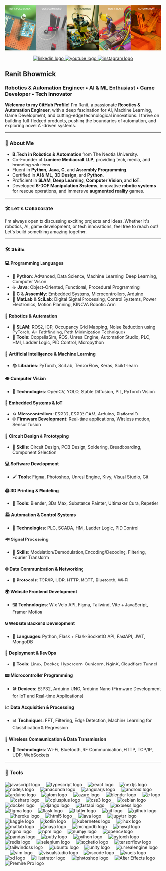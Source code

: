 ![Cover](https://github.com/Kawai-Senpai/Kawai-Senpai/blob/e8bf0a0fb7f5e4eb0e70232e6dcb491dd98cd73a/Assets/Cover.jpg)

<div align="center">
  <a href="https://www.linkedin.com/in/ranitbhowmick" target="_blank">
    <img src="https://img.shields.io/static/v1?message=LinkedIn&logo=linkedin&label=&color=0077B5&logoColor=white&labelColor=&style=for-the-badge" height="22" alt="linkedin logo" />
  </a>
  <a href="https://www.youtube.com/RanitBhowmick" target="_blank">
    <img src="https://img.shields.io/static/v1?message=Youtube&logo=youtube&label=&color=FF0000&logoColor=white&labelColor=&style=for-the-badge" height="22" alt="youtube logo" />
  </a>
  <a href="https://www.instagram.com/king_ranit" target="_blank">
    <img src="https://img.shields.io/static/v1?message=Instagram&logo=instagram&label=&color=E4405F&logoColor=white&labelColor=&style=for-the-badge" height="22" alt="instagram logo" />
  </a>
</div>

## Ranit Bhowmick
### Robotics & Automation Engineer • AI & ML Enthusiast • Game Developer • Tech Innovator

**Welcome to my GitHub Profile!** I'm Ranit, a passionate **Robotics & Automation Engineer**, with a deep fascination for AI, Machine Learning, Game Development, and cutting-edge technological innovations. I thrive on building full-fledged products, pushing the boundaries of automation, and exploring novel AI-driven systems.

---

### 🧠 **About Me**
- **B.Tech in Robotics & Automation** from The Neotia University.
- Co-Founder of **Lumiere Mediacraft LLP**, providing tech, media, and branding solutions.
- Fluent in **Python**, **Java**, **C**, and **Assembly Programming**.
- Certified in **AI & ML**, **3D Design**, and **Python**.
- Proficient in **SLAM**, **Deep Learning**, **Computer Vision**, and **IoT**.
- Developed **6-DOF Manipulation Systems**, innovative **robotic systems** for rescue operations, and immersive **augmented reality** games.

---

### 🛠️ **Let's Collaborate**
I'm always open to discussing exciting projects and ideas. Whether it's robotics, AI, game development, or tech innovations, feel free to reach out! Let's build something amazing together.

---

### 🛠️ **Skills**

#### 💻 **Programming Languages**
- 🐍 **Python**: Advanced, Data Science, Machine Learning, Deep Learning, Computer Vision
- ☕ **Java**: Object-Oriented, Functional, Procedural Programming
- 💾 **C** & **Assembly**: Embedded Systems, Microcontrollers, Arduino
- 🧮 **MatLab** & **SciLab**: Digital Signal Processing, Control Systems, Power Electronics, Motion Planning, KINOVA Robotic Arm

#### 🤖 **Robotics & Automation**
- 🦾 **SLAM**: ROS2, ICP, Occupancy Grid Mapping, Noise Reduction using PyTorch, A* Pathfinding, Path Minimization Techniques
- 🔧 **Tools**: CoppeliaSim, ROS, Unreal Engine, Automation Studio, PLC, HMI, Ladder Logic, PID Control, Micropython

#### 🧠 **Artificial Intelligence & Machine Learning**
- 📚 **Libraries**: PyTorch, SciLab, TensorFlow, Keras, Scikit-learn

#### 👁️ **Computer Vision**
- 📸 **Technologies**: OpenCV, YOLO, Stable Diffusion, PIL, PyTorch Vision

#### 📡 **Embedded Systems & IoT**
- ⚙️ **Microcontrollers**: ESP32, ESP32 CAM, Arduino, PlatformIO
- 🌐 **Firmware Development**: Real-time applications, Wireless motion, Sensor fusion

#### 🔌 **Circuit Design & Prototyping**
- 🔩 **Skills**: Circuit Design, PCB Design, Soldering, Breadboarding, Component Selection

#### 💻 **Software Development**
- 🖌️ **Tools**: Figma, Photoshop, Unreal Engine, Kivy, Visual Studio, Git

#### 🖨️ **3D Printing & Modeling**
- 🧊 **Tools**: Blender, 3Ds Max, Substance Painter, Ultimaker Cura, Repetier

#### 🏭 **Automation & Control Systems**
- 🔄 **Technologies**: PLC, SCADA, HMI, Ladder Logic, PID Control

#### 🔊 **Signal Processing**
- 📡 **Skills**: Modulation/Demodulation, Encoding/Decoding, Filtering, Fourier Transform

#### 🌐 **Data Communication & Networking**
- 📶 **Protocols**: TCP/IP, UDP, HTTP, MQTT, Bluetooth, Wi-Fi

#### 🌍 **Website Frontend Development**
- 🖼️ **Technologies**: Wix Velo API, Figma, Tailwind, Vite + JavaScript, Framer Motion

#### 🔒 **Website Backend Development**
- 🐍 **Languages**: Python, Flask + Flask-SocketIO API, FastAPI, JWT, MongoDB

#### 🚀 **Deployment & DevOps**
- 🐳 **Tools**: Linux, Docker, Hypercorn, Gunicorn, NginX, Cloudflare Tunnel

#### 📟 **Microcontroller Programming**
- 🛠️ **Devices**: ESP32, Arduino UNO, Arduino Nano (Firmware Development for IoT and Real-time Applications)

#### 📈 **Data Acquisition & Processing**
- 📊 **Techniques**: FFT, Filtering, Edge Detection, Machine Learning for Classification & Regression

#### 📡 **Wireless Communication & Data Transmission**
- 📡 **Technologies**: Wi-Fi, Bluetooth, RF Communication, HTTP, TCP/IP, UDP, WebSockets

---

### 🔧 **Tools**
####
<div align="left">
    <img src="https://cdn.jsdelivr.net/gh/devicons/devicon/icons/javascript/javascript-original.svg" height="40" alt="javascript logo"  />
    <img width="12" />
    <img src="https://cdn.jsdelivr.net/gh/devicons/devicon/icons/typescript/typescript-original.svg" height="40" alt="typescript logo"  />
    <img width="12" />
    <img src="https://cdn.jsdelivr.net/gh/devicons/devicon/icons/react/react-original.svg" height="40" alt="react logo"  />
    <img width="12" />
    <img src="https://cdn.jsdelivr.net/gh/devicons/devicon/icons/nextjs/nextjs-original.svg" height="40" alt="nextjs logo"  />
    <img width="12" />
    <img src="https://cdn.jsdelivr.net/gh/devicons/devicon/icons/nodejs/nodejs-original.svg" height="40" alt="nodejs logo"  />
    <img width="12" />
    <img src="https://cdn.jsdelivr.net/gh/devicons/devicon/icons/anaconda/anaconda-original.svg" height="40" alt="anaconda logo"  />
    <img width="12" />
    <img src="https://cdn.jsdelivr.net/gh/devicons/devicon/icons/angularjs/angularjs-original.svg" height="40" alt="angularjs logo"  />
    <img width="12" />
    <img src="https://cdn.jsdelivr.net/gh/devicons/devicon/icons/android/android-original.svg" height="40" alt="android logo"  />
    <img width="12" />
    <img src="https://cdn.jsdelivr.net/gh/devicons/devicon/icons/arduino/arduino-original.svg" height="40" alt="arduino logo"  />
    <img width="12" />
    <img src="https://cdn.jsdelivr.net/gh/devicons/devicon/icons/atom/atom-original.svg" height="40" alt="atom logo"  />
    <img width="12" />
    <img src="https://cdn.jsdelivr.net/gh/devicons/devicon/icons/azure/azure-original.svg" height="40" alt="azure logo"  />
    <img width="12" />
    <img src="https://cdn.jsdelivr.net/gh/devicons/devicon/icons/blender/blender-original.svg" height="40" alt="blender logo"  />
    <img width="12" />
    <img src="https://cdn.jsdelivr.net/gh/devicons/devicon/icons/c/c-original.svg" height="40" alt="c logo"  />
    <img width="12" />
    <img src="https://cdn.jsdelivr.net/gh/devicons/devicon/icons/csharp/csharp-original.svg" height="40" alt="csharp logo"  />
    <img width="12" />
    <img src="https://cdn.jsdelivr.net/gh/devicons/devicon/icons/cplusplus/cplusplus-original.svg" height="40" alt="cplusplus logo"  />
    <img width="12" />
    <img src="https://cdn.jsdelivr.net/gh/devicons/devicon/icons/css3/css3-original.svg" height="40" alt="css3 logo"  />
    <img width="12" />
    <img src="https://cdn.jsdelivr.net/gh/devicons/devicon/icons/debian/debian-original.svg" height="40" alt="debian logo"  />
    <img width="12" />
    <img src="https://cdn.jsdelivr.net/gh/devicons/devicon/icons/docker/docker-original.svg" height="40" alt="docker logo"  />
    <img width="12" />
    <img src="https://cdn.jsdelivr.net/gh/devicons/devicon/icons/django/django-plain.svg" height="40" alt="django logo"  />
    <img width="12" />
    <img src="https://cdn.jsdelivr.net/gh/devicons/devicon/icons/fastapi/fastapi-original.svg" height="40" alt="fastapi logo"  />
    <img width="12" />
    <img src="https://cdn.jsdelivr.net/gh/devicons/devicon/icons/express/express-original.svg" height="40" alt="express logo"  />
    <img width="12" />
    <img src="https://cdn.jsdelivr.net/gh/devicons/devicon/icons/figma/figma-original.svg" height="40" alt="figma logo"  />
    <img width="12" />
    <img src="https://cdn.jsdelivr.net/gh/devicons/devicon/icons/flask/flask-original.svg" height="40" alt="flask logo"  />
    <img width="12" />
    <img src="https://cdn.jsdelivr.net/gh/devicons/devicon/icons/flutter/flutter-original.svg" height="40" alt="flutter logo"  />
    <img width="12" />
    <img src="https://cdn.jsdelivr.net/gh/devicons/devicon/icons/git/git-original.svg" height="40" alt="git logo"  />
    <img width="12" />
    <img src="https://cdn.jsdelivr.net/gh/devicons/devicon/icons/github/github-original.svg" height="40" alt="github logo"  />
    <img width="12" />
    <img src="https://cdn.jsdelivr.net/gh/devicons/devicon/icons/heroku/heroku-original.svg" height="40" alt="heroku logo"  />
    <img width="12" />
    <img src="https://cdn.jsdelivr.net/gh/devicons/devicon/icons/html5/html5-original.svg" height="40" alt="html5 logo"  />
    <img width="12" />
    <img src="https://cdn.jsdelivr.net/gh/devicons/devicon/icons/java/java-original.svg" height="40" alt="java logo"  />
    <img width="12" />
    <img src="https://cdn.jsdelivr.net/gh/devicons/devicon/icons/jupyter/jupyter-original.svg" height="40" alt="jupyter logo"  />
    <img width="12" />
    <img src="https://cdn.jsdelivr.net/gh/devicons/devicon/icons/kaggle/kaggle-original.svg" height="40" alt="kaggle logo"  />
    <img width="12" />
    <img src="https://cdn.jsdelivr.net/gh/devicons/devicon/icons/kotlin/kotlin-original.svg" height="40" alt="kotlin logo"  />
    <img width="12" />
    <img src="https://cdn.jsdelivr.net/gh/devicons/devicon/icons/kubernetes/kubernetes-plain.svg" height="40" alt="kubernetes logo"  />
    <img width="12" />
    <img src="https://cdn.jsdelivr.net/gh/devicons/devicon/icons/linux/linux-original.svg" height="40" alt="linux logo"  />
    <img width="12" />
    <img src="https://cdn.jsdelivr.net/gh/devicons/devicon/icons/matlab/matlab-original.svg" height="40" alt="matlab logo"  />
    <img width="12" />
    <img src="https://cdn.jsdelivr.net/gh/devicons/devicon/icons/maya/maya-original.svg" height="40" alt="maya logo"  />
    <img width="12" />
    <img src="https://cdn.jsdelivr.net/gh/devicons/devicon/icons/mongodb/mongodb-original.svg" height="40" alt="mongodb logo"  />
    <img width="12" />
    <img src="https://cdn.jsdelivr.net/gh/devicons/devicon/icons/mysql/mysql-original.svg" height="40" alt="mysql logo"  />
    <img width="12" />
    <img src="https://img.icons8.com/?size=100&id=f8puwbhs0kUR&format=png&color=000000" height="40" alt="nginx logo"  />
    <img width="12" />
    <img src="https://cdn.jsdelivr.net/gh/devicons/devicon/icons/npm/npm-original-wordmark.svg" height="40" alt="npm logo"  />
    <img width="12" />
    <img src="https://cdn.jsdelivr.net/gh/devicons/devicon/icons/numpy/numpy-original.svg" height="40" alt="numpy logo"  />
    <img width="12" />
    <img src="https://cdn.jsdelivr.net/gh/devicons/devicon/icons/opencv/opencv-original.svg" height="40" alt="opencv logo"  />
    <img width="12" />
    <img src="https://cdn.jsdelivr.net/gh/devicons/devicon/icons/pandas/pandas-original.svg" height="40" alt="pandas logo"  />
    <img width="12" />
    <img src="https://cdn.jsdelivr.net/gh/devicons/devicon/icons/putty/putty-original.svg" height="40" alt="putty logo"  />
    <img width="12" />
    <img src="https://cdn.jsdelivr.net/gh/devicons/devicon/icons/python/python-original.svg" height="40" alt="python logo"  />
    <img width="12" />
    <img src="https://cdn.jsdelivr.net/gh/devicons/devicon/icons/pytorch/pytorch-original.svg" height="40" alt="pytorch logo"  />
    <img width="12" />
    <img src="https://cdn.jsdelivr.net/gh/devicons/devicon/icons/redis/redis-original.svg" height="40" alt="redis logo"  />
    <img width="12" />
    <img src="https://cdn.jsdelivr.net/gh/devicons/devicon/icons/selenium/selenium-original.svg" height="40" alt="selenium logo"  />
    <img width="12" />
    <img src="https://cdn.jsdelivr.net/gh/devicons/devicon/icons/socketio/socketio-original.svg" height="40" alt="socketio logo"  />
    <img width="12" />
    <img src="https://cdn.jsdelivr.net/gh/devicons/devicon/icons/tensorflow/tensorflow-original.svg" height="40" alt="tensorflow logo"  />
    <img width="12" />
    <img src="https://img.icons8.com/?size=100&id=4PiNHtUJVbLs&format=png&color=000000" height="40" alt="tailwindcss logo"  />
    <img width="12" />
    <img src="https://cdn.jsdelivr.net/gh/devicons/devicon/icons/ubuntu/ubuntu-plain.svg" height="40" alt="ubuntu logo"  />
    <img width="12" />
    <img src="https://cdn.jsdelivr.net/gh/devicons/devicon/icons/unity/unity-original.svg" height="40" alt="unity logo"  />
    <img width="12" />
    <img src="https://cdn.jsdelivr.net/gh/devicons/devicon/icons/unrealengine/unrealengine-original.svg" height="40" alt="unrealengine logo"  />
    <img width="12" />
    <img src="https://cdn.jsdelivr.net/gh/devicons/devicon/icons/vim/vim-original.svg" height="40" alt="vim logo"  />
    <img width="12" />
    <img src="https://cdn.jsdelivr.net/gh/devicons/devicon/icons/visualstudio/visualstudio-plain.svg" height="40" alt="visualstudio logo"  />
    <img width="12" />
    <img src="https://cdn.jsdelivr.net/gh/devicons/devicon/icons/vscode/vscode-original.svg" height="40" alt="vscode logo"  />
    <img width="12" />
    <img src="https://cdn.jsdelivr.net/gh/devicons/devicon/icons/vuejs/vuejs-original.svg" height="40" alt="vuejs logo"  />
    <img width="12" />
    <img src="https://img.icons8.com/?size=100&id=4VVL78edhbW9&format=png&color=000000" height="40" alt="xd logo"  />
    <img width="12" />
    <img src="https://img.icons8.com/?size=100&id=13631&format=png&color=000000" height="40" alt="illustrator logo"  />
    <img width="12" />
    <img src="https://img.icons8.com/?size=100&id=13677&format=png&color=000000" height="40" alt="photoshop logo"  />
    <img width="12" />
    <img src="https://img.icons8.com/?size=100&id=108781&format=png&color=000000" height="40" alt="After Effects logo"  />
    <img width="12" />
    <img src="https://img.icons8.com/?size=100&id=e57Y1CnsOasB&format=png&color=000000" height="40" alt="Premire Pro logo"  />
    <img width="12" />










